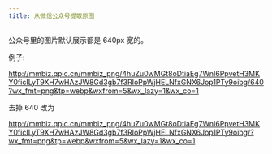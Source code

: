 ```yaml
---
title: 从微信公众号提取原图
---
```



公众号里的图片默认展示都是 640px 宽的。

例子:

http://mmbiz.qpic.cn/mmbiz_png/4huZu0wMGt8oDtiaEg7WnI6PpvetH3MKY0ficILyT9XH7wHAzJW8Gd3gb7f3RIoPpWjHELNfxGNX6Jop1PTy9oibg/640?wx_fmt=png&tp=webp&wxfrom=5&wx_lazy=1&wx_co=1

去掉 640 改为

http://mmbiz.qpic.cn/mmbiz_png/4huZu0wMGt8oDtiaEg7WnI6PpvetH3MKY0ficILyT9XH7wHAzJW8Gd3gb7f3RIoPpWjHELNfxGNX6Jop1PTy9oibg/?wx_fmt=png&tp=webp&wxfrom=5&wx_lazy=1&wx_co=1
